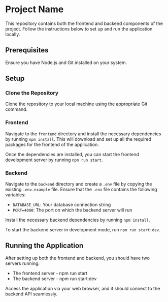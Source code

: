 # Project Name

This repository contains both the frontend and backend components of the project. Follow the instructions below to set up and run the application locally.

## Prerequisites

Ensure you have Node.js and Git installed on your system.

## Setup

### Clone the Repository

Clone the repository to your local machine using the appropriate Git command.

### Frontend

Navigate to the `frontend` directory and install the necessary dependencies by running `npm install`. This will download and set up all the required packages for the frontend of the application.

Once the dependencies are installed, you can start the frontend development server by running `npm run start`.

### Backend

Navigate to the `backend` directory and create a `.env` file by copying the existing `.env.example` file. Ensure that the `.env` file contains the following variables:

- `DATABASE_URL`: Your database connection string
- `PORT=4000`: The port on which the backend server will run

Install the necessary backend dependencies by running `npm install`.

To start the backend server in development mode, run `npm run start:dev`.

## Running the Application

After setting up both the frontend and backend, you should have two servers running:

- The frontend server - npm run start
- The backend server - npm run start:dev

Access the application via your web browser, and it should connect to the backend API seamlessly.



